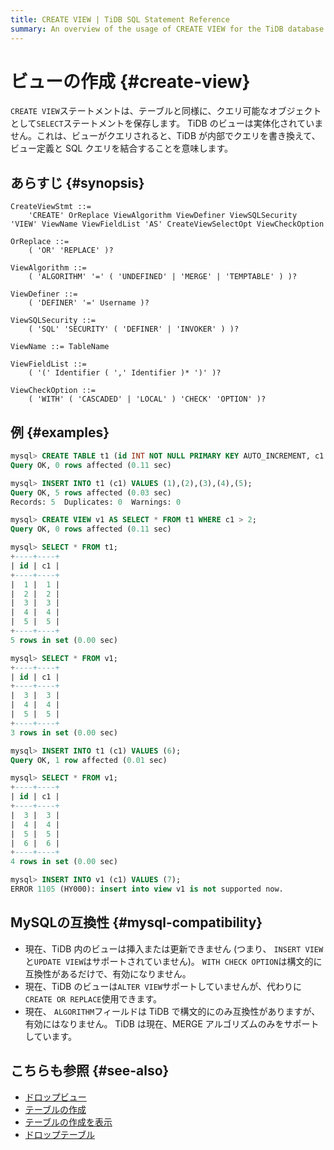 ```yaml
---
title: CREATE VIEW | TiDB SQL Statement Reference
summary: An overview of the usage of CREATE VIEW for the TiDB database.
---
```


# ビューの作成 {#create-view}

`CREATE VIEW`ステートメントは、テーブルと同様に、クエリ可能なオブジェクトとして`SELECT`ステートメントを保存します。 TiDB のビューは実体化されていません。これは、ビューがクエリされると、TiDB が内部でクエリを書き換えて、ビュー定義と SQL クエリを結合することを意味します。

## あらすじ {#synopsis}

```ebnf+diagram
CreateViewStmt ::=
    'CREATE' OrReplace ViewAlgorithm ViewDefiner ViewSQLSecurity 'VIEW' ViewName ViewFieldList 'AS' CreateViewSelectOpt ViewCheckOption

OrReplace ::=
    ( 'OR' 'REPLACE' )?

ViewAlgorithm ::=
    ( 'ALGORITHM' '=' ( 'UNDEFINED' | 'MERGE' | 'TEMPTABLE' ) )?

ViewDefiner ::=
    ( 'DEFINER' '=' Username )?

ViewSQLSecurity ::=
    ( 'SQL' 'SECURITY' ( 'DEFINER' | 'INVOKER' ) )?

ViewName ::= TableName

ViewFieldList ::=
    ( '(' Identifier ( ',' Identifier )* ')' )?

ViewCheckOption ::=
    ( 'WITH' ( 'CASCADED' | 'LOCAL' ) 'CHECK' 'OPTION' )?
```

## 例 {#examples}

```sql
mysql> CREATE TABLE t1 (id INT NOT NULL PRIMARY KEY AUTO_INCREMENT, c1 INT NOT NULL);
Query OK, 0 rows affected (0.11 sec)

mysql> INSERT INTO t1 (c1) VALUES (1),(2),(3),(4),(5);
Query OK, 5 rows affected (0.03 sec)
Records: 5  Duplicates: 0  Warnings: 0

mysql> CREATE VIEW v1 AS SELECT * FROM t1 WHERE c1 > 2;
Query OK, 0 rows affected (0.11 sec)

mysql> SELECT * FROM t1;
+----+----+
| id | c1 |
+----+----+
|  1 |  1 |
|  2 |  2 |
|  3 |  3 |
|  4 |  4 |
|  5 |  5 |
+----+----+
5 rows in set (0.00 sec)

mysql> SELECT * FROM v1;
+----+----+
| id | c1 |
+----+----+
|  3 |  3 |
|  4 |  4 |
|  5 |  5 |
+----+----+
3 rows in set (0.00 sec)

mysql> INSERT INTO t1 (c1) VALUES (6);
Query OK, 1 row affected (0.01 sec)

mysql> SELECT * FROM v1;
+----+----+
| id | c1 |
+----+----+
|  3 |  3 |
|  4 |  4 |
|  5 |  5 |
|  6 |  6 |
+----+----+
4 rows in set (0.00 sec)

mysql> INSERT INTO v1 (c1) VALUES (7);
ERROR 1105 (HY000): insert into view v1 is not supported now.
```

## MySQLの互換性 {#mysql-compatibility}

-   現在、TiDB 内のビューは挿入または更新できません (つまり、 `INSERT VIEW`と`UPDATE VIEW`はサポートされていません)。 `WITH CHECK OPTION`は構文的に互換性があるだけで、有効になりません。
-   現在、TiDB のビューは`ALTER VIEW`サポートしていませんが、代わりに`CREATE OR REPLACE`使用できます。
-   現在、 `ALGORITHM`フィールドは TiDB で構文的にのみ互換性がありますが、有効にはなりません。 TiDB は現在、MERGE アルゴリズムのみをサポートしています。

## こちらも参照 {#see-also}

-   [<a href="/sql-statements/sql-statement-drop-view.md">ドロップビュー</a>](/sql-statements/sql-statement-drop-view.md)
-   [<a href="/sql-statements/sql-statement-create-table.md">テーブルの作成</a>](/sql-statements/sql-statement-create-table.md)
-   [<a href="/sql-statements/sql-statement-show-create-table.md">テーブルの作成を表示</a>](/sql-statements/sql-statement-show-create-table.md)
-   [<a href="/sql-statements/sql-statement-drop-table.md">ドロップテーブル</a>](/sql-statements/sql-statement-drop-table.md)
